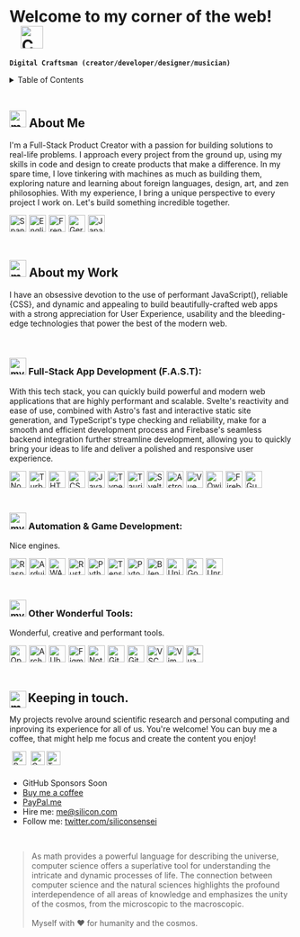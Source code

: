 <!-- Header -->
# Welcome to my corner of the web! <img alt="Colombia" align="center" height="40px" style="margin-left:20px;" src="https://api.iconify.design/twemoji/flag-colombia.svg" />
**`Digital Craftsman (creator/developer/designer/musician)`**

<!-- Table of Contents -->
<details>
  <summary>Table of Contents</summary>
  <ol>
    <li>
      <a href="#about-the-project">About The Project</a>
      <ul>
        <li><a href="#built-with">Built With</a></li>
      </ul>
    </li>
    <li>
      <a href="#getting-started">Getting Started</a>
      <ul>
        <li><a href="#prerequisites">Prerequisites</a></li>
        <li><a href="#installation">Installation</a></li>
      </ul>
    </li>
    <li><a href="#usage">Usage</a></li>
    <li><a href="#roadmap">Roadmap</a></li>
    <li><a href="#contributing">Contributing</a></li>
    <li><a href="#license">License</a></li>
    <li><a href="#contact">Contact</a></li>
    <li><a href="#acknowledgments">Acknowledgments</a></li>
  </ol>
</details>

<br/>

<h2><img alt="my-work" height="30px" src="https://api.iconify.design/emojione-v1/old-personal-computer.svg" /> About Me</h2>

I'm a Full-Stack Product Creator with a passion for building solutions to real-life problems. I approach every project from the ground up, using my skills in code and design to create products that make a difference. In my spare time, I love tinkering with machines as much as building them, exploring nature and learning about foreign languages, design, art, and zen philosophies. With my experience, I bring a unique perspective to every project I work on. Let's build something incredible together.

<img alt="Spanish" align="left" height="30px" style="margin-right:5px;" src="https://api.iconify.design/twemoji/flag-spain.svg" />
<img alt="English" align="left" height="30px" style="margin-right:5px;" src="https://api.iconify.design/twemoji/flag-united-kingdom.svg" />
<img alt="French" align="left" height="30px" style="margin-right:5px;" src="https://api.iconify.design/twemoji/flag-france.svg" />
<img alt="German" align="left" height="30px" style="margin-right:5px;" src="https://api.iconify.design/twemoji/flag-germany.svg" />
<img alt="Japanese" align="left" height="30px" src="https://api.iconify.design/twemoji/flag-japan.svg" />

<br/><br/><br/>

<h2><img alt="my-work" height="30px" src="https://api.iconify.design/material-symbols/deployed-code.svg" /> About my Work</h2>

I have an obsessive devotion to the use of performant JavaScript(), reliable {CSS}, and dynamic and appealing <HTML> to build beautifully-crafted web apps with a strong appreciation for User Experience, usability and the bleeding-edge technologies that power the best of the modern web.

<br/>

<h3><img alt="my-work" height="30px" src="https://api.iconify.design/noto/fire.svg" /> Full-Stack App Development (F.A.S.T):</h3>

With this tech stack, you can quickly build powerful and modern web applications that are highly performant and scalable. Svelte's reactivity and ease of use, combined with Astro's fast and interactive static site generation, and TypeScript's type checking and reliability, make for a smooth and efficient development process and Firebase's seamless backend integration further streamline development, allowing you to quickly bring your ideas to life and deliver a polished and responsive user experience.

<img alt="NodeJS" align="left" height="30px" style="margin-right:5px;" src="https://api.iconify.design/logos/nodejs-icon.svg" />
<img alt="Turborepo" align="left" height="30px" style="margin-right:5px;" src="https://api.iconify.design/logos/turborepo-icon.svg"/>
<img alt="HTML" align="left" height="30px" style="margin-right:5px;" src="https://api.iconify.design/vscode-icons/file-type-html.svg" />
<img alt="CSS" align="left" height="30px" style="margin-right:5px;" src="https://api.iconify.design/vscode-icons/file-type-css.svg" />
<img alt="JavaScript" align="left" height="30px" style="margin-right:5px;" src="https://api.iconify.design/logos/javascript.svg" />
<img alt="TypeScript" align="left" height="30px" style="margin-right:5px;" src="https://api.iconify.design/logos/typescript-icon.svg" />
<img alt="Tauri" align="left" height="30px" style="margin-right:5px;" src="https://api.iconify.design/logos/tauri.svg"/>
<img alt="Svelte" align="left" height="30px" style="margin-right:5px;" src="https://api.iconify.design/logos/svelte-icon.svg" />
<img alt="Astro" align="left" height="30px" style="margin-right:5px;" src="https://api.iconify.design/logos/astro-icon.svg"/>
<img alt="Vue" align="left" height="30px" style="margin-right:5px;" src="https://api.iconify.design/logos/vue.svg"/>
<img alt="Qwik" align="left" height="30px" style="margin-right:5px;" src="https://api.iconify.design/logos/qwik.svg" />
<img alt="Firebase" align="left" height="30px" style="margin-right:5px;" src="https://api.iconify.design/logos/firebase.svg"/>
<img alt="GunDB" align="left" height="30px" src="https://api.iconify.design/logos/gunjs.svg"/>

<br/><br/><br/>

<h3><img alt="my-work" height="30px" src="https://api.iconify.design/emojione-v1/old-personal-computer.svg" /> Automation & Game Development:</h3>

Nice engines.

<img alt="RaspberryPi" align="left" height="30px" style="margin-right:5px;" src="https://api.iconify.design/logos/raspberry-pi.svg"/>
<img alt="Arduino" align="left" height="30px" style="margin-right:5px;" src="https://api.iconify.design/logos/arduino.svg"/>
<img alt="WASM" align="left" height="30px" style="margin-right:5px;" src="https://api.iconify.design/logos/webassembly.svg" />
<img alt="Rust" align="left" height="30px" style="margin-right:5px;" src="https://api.iconify.design/logos/rust.svg" />
<img alt="Python" align="left" height="30px" style="margin-right:5px;" src="https://api.iconify.design/logos/python.svg" />
<img alt="TensorFlow" align="left" height="30px" style="margin-right:5px;" src="https://api.iconify.design/logos/tensorflow.svg"/>
<img alt="Pytorch" align="left" height="30px" style="margin-right:5px;" src="https://api.iconify.design/logos/pytorch-icon.svg"/>
<img alt="Blender" align="left" height="30px" style="margin-right:5px;" src="https://api.iconify.design/logos/blender.svg" />
<img alt="Unity" align="left" height="30px" style="margin-right:5px;" src="https://api.iconify.design/logos/unity.svg"/>
<img alt="Godot" align="left" height="30px" style="margin-right:5px;" src="https://api.iconify.design/logos/godot-icon.svg"/>
<img alt="Unreal" align="left" height="30px" src="https://api.iconify.design/logos/unrealengine-icon.svg"/>

<br/><br/><br/>

<h3><img alt="my-work" height="30px" src="https://api.iconify.design/emojione-v1/old-personal-computer.svg" /> Other Wonderful Tools:</h3>

Wonderful, creative and performant tools.

<img alt="OpenAI" align="left" height="30px" style="margin-right:5px;" src="https://api.iconify.design/logos/openai-icon.svg" />
<img alt="ArchLinux" align="left" height="30px" style="margin-right:5px;" src="https://api.iconify.design/logos/archlinux.svg" />
<img alt="Ubuntu" align="left" height="30px" style="margin-right:5px;" src="https://api.iconify.design/logos/ubuntu.svg" />
<img alt="Figma" align="left" height="30px" style="margin-right:5px;" src="https://api.iconify.design/logos/figma.svg" />
<img alt="Notion" align="left" height="30px" style="margin-right:5px;" src="https://api.iconify.design/logos/notion-icon.svg" />
<img alt="Git" align="left" height="30px" style="margin-right:5px;" src="https://api.iconify.design/logos/git-icon.svg" />
<img alt="GitHub" align="left" height="30px" style="margin-right:5px;" src="https://api.iconify.design/logos/github-octocat.svg" />
<img alt="VSCode" align="left" height="30px" style="margin-right:5px;" src="https://api.iconify.design/vscode-icons/file-type-vscode.svg" />
<img alt="Vim" align="left" height="30px" style="margin-right:5px;" src="https://api.iconify.design/logos/vim.svg" />
<img alt="Lua" align="left" height="30px" src="https://api.iconify.design/logos/lua.svg" />

<br/><br/><br/>

## <img align="left" alt="my-work" width="30px" src="https://api.iconify.design/twemoji/heart-with-ribbon.svg" /> Keeping in touch.

My projects revolve around scientific research and personal computing and inproving its experience for all of us. You're welcome! You can buy me a coffee, that might help me focus and create the content you enjoy!

<img alt="PayPal" align="left" height="25px" style="margin-left:5px;" src="https://api.iconify.design/logos/paypal.svg"/>
<img alt="Gmail" align="left" height="25px" style="margin-left:5px;" src="https://api.iconify.design/logos/google-gmail.svg"/>
<img alt="Twitter" align="left" height="25px" src="https://api.iconify.design/logos/twitter.svg"/>

<br/><br/>

- GitHub Sponsors Soon
- [Buy me a coffee](https://www.buymeacoffee.com/)
- [PayPal.me](https://www.paypal.com/paypalme)
- Hire me: me@silicon.com
- Follow me: [twitter.com/siliconsensei](https://twitter.com/siliconsensei)

<br/>

> As math provides a powerful language for describing the universe, computer science offers a superlative tool for understanding the intricate and dynamic processes of life. The connection between computer science and the natural sciences highlights the profound interdependence of all areas of knowledge and emphasizes the unity of the cosmos, from the microscopic to the macroscopic.
> <br><br>
> Myself with ❤️ for humanity and the cosmos.

